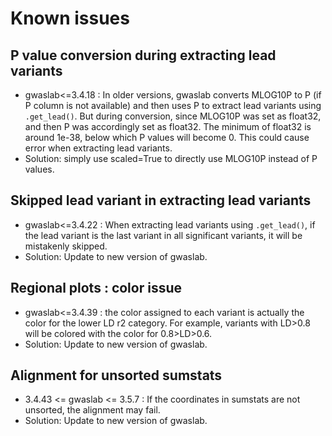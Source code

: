 # Known issues

## P value conversion during extracting lead variants 

- gwaslab<=3.4.18 : In older versions, gwaslab converts MLOG10P to P (if P column is not available) and then uses P to extract lead variants using `.get_lead()`. But during conversion, since MLOG10P was set as float32, and then P was accordingly set as float32. The minimum of float32 is around 1e-38, below which P values will become 0. This could cause error when extracting lead variants. 
- Solution: simply use scaled=True to directly use MLOG10P instead of P values.

## Skipped lead variant in extracting lead variants 

- gwaslab<=3.4.22 : When extracting lead variants using `.get_lead()`, if the lead variant is the last variant in all significant variants, it will be mistakenly skipped.
- Solution: Update to new version of gwaslab.

## Regional plots : color issue

- gwaslab<=3.4.39 : the color assigned to each variant is actually the color for the lower LD r2 category. For example, variants with LD>0.8 will be colored with the color for 0.8>LD>0.6.
- Solution: Update to new version of gwaslab.

## Alignment for unsorted sumstats

-  3.4.43 <= gwaslab <= 3.5.7 : If the coordinates in sumstats are not unsorted, the alignment may fail. 
- Solution: Update to new version of gwaslab.